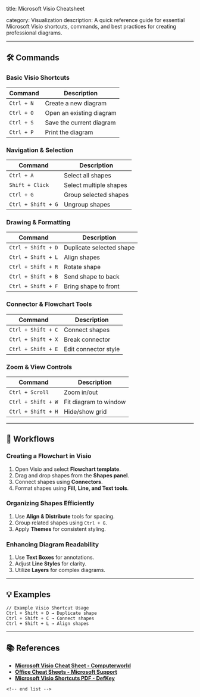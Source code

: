 title: Microsoft Visio Cheatsheet

category: Visualization
description: A quick reference guide for essential Microsoft Visio shortcuts, commands, and best practices for creating professional diagrams.

---

## 🛠️ Commands

### **Basic Visio Shortcuts**

| Command      | Description              |
| ------------ | ------------------------ |
| `Ctrl + N` | Create a new diagram     |
| `Ctrl + O` | Open an existing diagram |
| `Ctrl + S` | Save the current diagram |
| `Ctrl + P` | Print the diagram        |

### **Navigation & Selection**

| Command              | Description            |
| -------------------- | ---------------------- |
| `Ctrl + A`         | Select all shapes      |
| `Shift + Click`    | Select multiple shapes |
| `Ctrl + G`         | Group selected shapes  |
| `Ctrl + Shift + G` | Ungroup shapes         |

### **Drawing & Formatting**

| Command              | Description              |
| -------------------- | ------------------------ |
| `Ctrl + Shift + D` | Duplicate selected shape |
| `Ctrl + Shift + L` | Align shapes             |
| `Ctrl + Shift + R` | Rotate shape             |
| `Ctrl + Shift + B` | Send shape to back       |
| `Ctrl + Shift + F` | Bring shape to front     |

### **Connector & Flowchart Tools**

| Command              | Description          |
| -------------------- | -------------------- |
| `Ctrl + Shift + C` | Connect shapes       |
| `Ctrl + Shift + X` | Break connector      |
| `Ctrl + Shift + E` | Edit connector style |

### **Zoom & View Controls**

| Command              | Description           |
| -------------------- | --------------------- |
| `Ctrl + Scroll`    | Zoom in/out           |
| `Ctrl + Shift + W` | Fit diagram to window |
| `Ctrl + Shift + H` | Hide/show grid        |

---

## 🔄 Workflows

### **Creating a Flowchart in Visio**

1. Open Visio and select **Flowchart template**.
2. Drag and drop shapes from the **Shapes panel**.
3. Connect shapes using **Connectors**.
4. Format shapes using **Fill, Line, and Text tools**.

### **Organizing Shapes Efficiently**

1. Use **Align & Distribute** tools for spacing.
2. Group related shapes using `Ctrl + G`.
3. Apply **Themes** for consistent styling.

### **Enhancing Diagram Readability**

1. Use **Text Boxes** for annotations.
2. Adjust **Line Styles** for clarity.
3. Utilize **Layers** for complex diagrams.

---

## 💡 Examples

```text
// Example Visio Shortcut Usage
Ctrl + Shift + D → Duplicate shape
Ctrl + Shift + C → Connect shapes
Ctrl + Shift + L → Align shapes
```

---

## 📚 References

- **[Microsoft Visio Cheat Sheet - Computerworld](https://www.computerworld.com/article/1616251/microsoft-visio-cheat-sheet-create-diagrams.html)**
- **[Office Cheat Sheets - Microsoft Support](https://support.microsoft.com/en-us/office/office-cheat-sheets-61abfe7b-1c43-483c-b82b-3806d80e027e)**
- **[Microsoft Visio Shortcuts PDF - DefKey](https://defkey.com/ckb/microsoft-visio-2024-shortcuts?pdfOptions=True&filterable=false)**

```
<!-- end list -->
```

